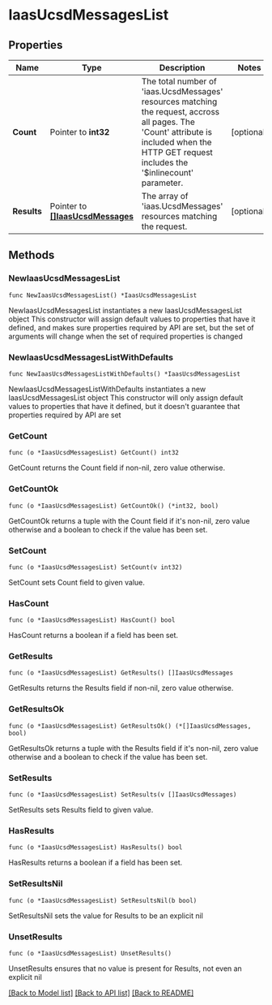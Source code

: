 # IaasUcsdMessagesList

## Properties

Name | Type | Description | Notes
------------ | ------------- | ------------- | -------------
**Count** | Pointer to **int32** | The total number of &#39;iaas.UcsdMessages&#39; resources matching the request, accross all pages. The &#39;Count&#39; attribute is included when the HTTP GET request includes the &#39;$inlinecount&#39; parameter. | [optional] 
**Results** | Pointer to [**[]IaasUcsdMessages**](iaas.UcsdMessages.md) | The array of &#39;iaas.UcsdMessages&#39; resources matching the request. | [optional] 

## Methods

### NewIaasUcsdMessagesList

`func NewIaasUcsdMessagesList() *IaasUcsdMessagesList`

NewIaasUcsdMessagesList instantiates a new IaasUcsdMessagesList object
This constructor will assign default values to properties that have it defined,
and makes sure properties required by API are set, but the set of arguments
will change when the set of required properties is changed

### NewIaasUcsdMessagesListWithDefaults

`func NewIaasUcsdMessagesListWithDefaults() *IaasUcsdMessagesList`

NewIaasUcsdMessagesListWithDefaults instantiates a new IaasUcsdMessagesList object
This constructor will only assign default values to properties that have it defined,
but it doesn't guarantee that properties required by API are set

### GetCount

`func (o *IaasUcsdMessagesList) GetCount() int32`

GetCount returns the Count field if non-nil, zero value otherwise.

### GetCountOk

`func (o *IaasUcsdMessagesList) GetCountOk() (*int32, bool)`

GetCountOk returns a tuple with the Count field if it's non-nil, zero value otherwise
and a boolean to check if the value has been set.

### SetCount

`func (o *IaasUcsdMessagesList) SetCount(v int32)`

SetCount sets Count field to given value.

### HasCount

`func (o *IaasUcsdMessagesList) HasCount() bool`

HasCount returns a boolean if a field has been set.

### GetResults

`func (o *IaasUcsdMessagesList) GetResults() []IaasUcsdMessages`

GetResults returns the Results field if non-nil, zero value otherwise.

### GetResultsOk

`func (o *IaasUcsdMessagesList) GetResultsOk() (*[]IaasUcsdMessages, bool)`

GetResultsOk returns a tuple with the Results field if it's non-nil, zero value otherwise
and a boolean to check if the value has been set.

### SetResults

`func (o *IaasUcsdMessagesList) SetResults(v []IaasUcsdMessages)`

SetResults sets Results field to given value.

### HasResults

`func (o *IaasUcsdMessagesList) HasResults() bool`

HasResults returns a boolean if a field has been set.

### SetResultsNil

`func (o *IaasUcsdMessagesList) SetResultsNil(b bool)`

 SetResultsNil sets the value for Results to be an explicit nil

### UnsetResults
`func (o *IaasUcsdMessagesList) UnsetResults()`

UnsetResults ensures that no value is present for Results, not even an explicit nil

[[Back to Model list]](../README.md#documentation-for-models) [[Back to API list]](../README.md#documentation-for-api-endpoints) [[Back to README]](../README.md)


